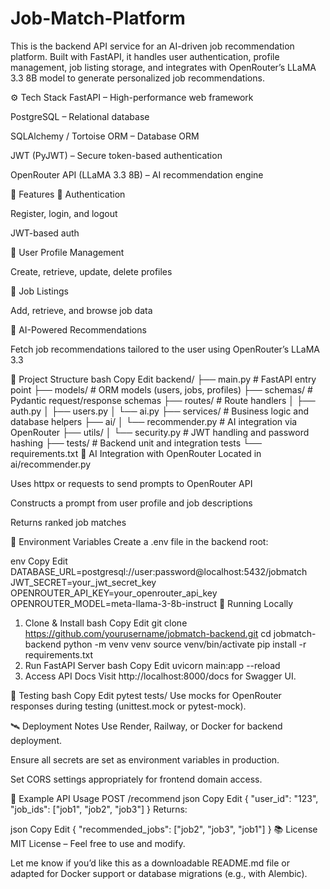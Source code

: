 # Job-Match-Platform
This is the backend API service for an AI-driven job recommendation platform. Built with FastAPI, it handles user authentication, profile management, job listing storage, and integrates with OpenRouter’s LLaMA 3.3 8B model to generate personalized job recommendations.

⚙️ Tech Stack
FastAPI – High-performance web framework

PostgreSQL – Relational database

SQLAlchemy / Tortoise ORM – Database ORM

JWT (PyJWT) – Secure token-based authentication

OpenRouter API (LLaMA 3.3 8B) – AI recommendation engine

🚀 Features
🔐 Authentication

Register, login, and logout

JWT-based auth

👤 User Profile Management

Create, retrieve, update, delete profiles

💼 Job Listings

Add, retrieve, and browse job data

🤖 AI-Powered Recommendations

Fetch job recommendations tailored to the user using OpenRouter’s LLaMA 3.3

📁 Project Structure
bash
Copy
Edit
backend/
├── main.py               # FastAPI entry point
├── models/               # ORM models (users, jobs, profiles)
├── schemas/              # Pydantic request/response schemas
├── routes/               # Route handlers
│   ├── auth.py
│   ├── users.py
│   └── ai.py
├── services/             # Business logic and database helpers
├── ai/
│   └── recommender.py    # AI integration via OpenRouter
├── utils/
│   └── security.py       # JWT handling and password hashing
├── tests/                # Backend unit and integration tests
└── requirements.txt
🔌 AI Integration with OpenRouter
Located in ai/recommender.py

Uses httpx or requests to send prompts to OpenRouter API

Constructs a prompt from user profile and job descriptions

Returns ranked job matches

🔐 Environment Variables
Create a .env file in the backend root:

env
Copy
Edit
DATABASE_URL=postgresql://user:password@localhost:5432/jobmatch
JWT_SECRET=your_jwt_secret_key
OPENROUTER_API_KEY=your_openrouter_api_key
OPENROUTER_MODEL=meta-llama-3-8b-instruct
🧪 Running Locally
1. Clone & Install
bash
Copy
Edit
git clone https://github.com/yourusername/jobmatch-backend.git
cd jobmatch-backend
python -m venv venv
source venv/bin/activate
pip install -r requirements.txt
2. Run FastAPI Server
bash
Copy
Edit
uvicorn main:app --reload
3. Access API Docs
Visit http://localhost:8000/docs for Swagger UI.

🧪 Testing
bash
Copy
Edit
pytest tests/
Use mocks for OpenRouter responses during testing (unittest.mock or pytest-mock).

🛰️ Deployment Notes
Use Render, Railway, or Docker for backend deployment.

Ensure all secrets are set as environment variables in production.

Set CORS settings appropriately for frontend domain access.

📎 Example API Usage
POST /recommend
json
Copy
Edit
{
  "user_id": "123",
  "job_ids": ["job1", "job2", "job3"]
}
Returns:

json
Copy
Edit
{
  "recommended_jobs": ["job2", "job3", "job1"]
}
📚 License
MIT License – Feel free to use and modify.

Let me know if you’d like this as a downloadable README.md file or adapted for Docker support or database migrations (e.g., with Alembic).








